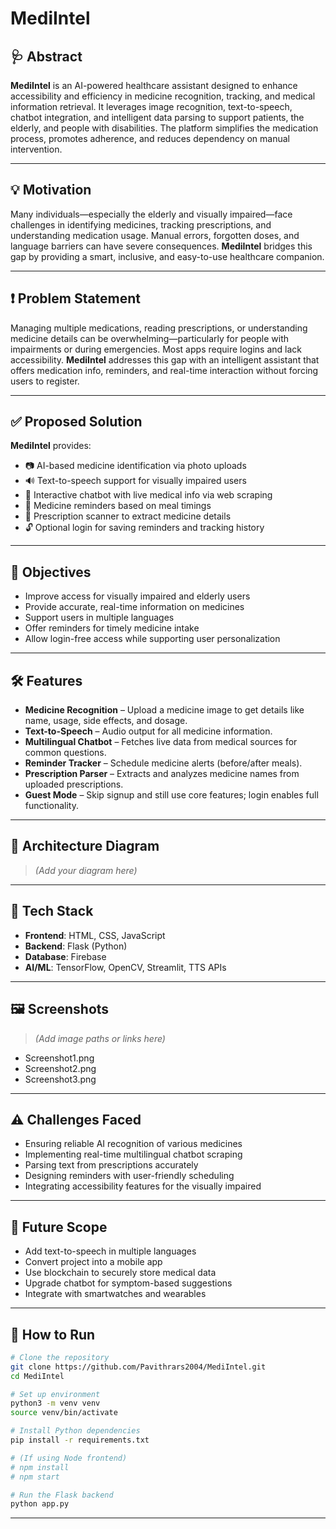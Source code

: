 # MediIntel

## 🩺 Abstract

**MediIntel** is an AI-powered healthcare assistant designed to enhance accessibility and efficiency in medicine recognition, tracking, and medical information retrieval. It leverages image recognition, text-to-speech, chatbot integration, and intelligent data parsing to support patients, the elderly, and people with disabilities. The platform simplifies the medication process, promotes adherence, and reduces dependency on manual intervention.

---

## 💡 Motivation

Many individuals—especially the elderly and visually impaired—face challenges in identifying medicines, tracking prescriptions, and understanding medication usage. Manual errors, forgotten doses, and language barriers can have severe consequences. **MediIntel** bridges this gap by providing a smart, inclusive, and easy-to-use healthcare companion.

---

## ❗ Problem Statement

Managing multiple medications, reading prescriptions, or understanding medicine details can be overwhelming—particularly for people with impairments or during emergencies. Most apps require logins and lack accessibility. **MediIntel** addresses this gap with an intelligent assistant that offers medication info, reminders, and real-time interaction without forcing users to register.

---

## ✅ Proposed Solution

**MediIntel** provides:

- 📷 AI-based medicine identification via photo uploads  
- 🔊 Text-to-speech support for visually impaired users  
- 💬 Interactive chatbot with live medical info via web scraping  
- 📆 Medicine reminders based on meal timings  
- 📄 Prescription scanner to extract medicine details  
- 🔓 Optional login for saving reminders and tracking history  

---

## 🎯 Objectives

- Improve access for visually impaired and elderly users  
- Provide accurate, real-time information on medicines  
- Support users in multiple languages  
- Offer reminders for timely medicine intake  
- Allow login-free access while supporting user personalization  

---

## 🛠️ Features

- **Medicine Recognition** – Upload a medicine image to get details like name, usage, side effects, and dosage.  
- **Text-to-Speech** – Audio output for all medicine information.  
- **Multilingual Chatbot** – Fetches live data from medical sources for common questions.  
- **Reminder Tracker** – Schedule medicine alerts (before/after meals).  
- **Prescription Parser** – Extracts and analyzes medicine names from uploaded prescriptions.  
- **Guest Mode** – Skip signup and still use core features; login enables full functionality.  

---

## 🧱 Architecture Diagram

> *(Add your diagram here)*

---

## 🔧 Tech Stack

- **Frontend**: HTML, CSS, JavaScript  
- **Backend**: Flask (Python)  
- **Database**: Firebase  
- **AI/ML**: TensorFlow, OpenCV, Streamlit, TTS APIs  

---

## 🖼️ Screenshots

> *(Add image paths or links here)*  
- Screenshot1.png  
- Screenshot2.png  
- Screenshot3.png  

---

## ⚠️ Challenges Faced

- Ensuring reliable AI recognition of various medicines  
- Implementing real-time multilingual chatbot scraping  
- Parsing text from prescriptions accurately  
- Designing reminders with user-friendly scheduling  
- Integrating accessibility features for the visually impaired  

---

## 🔭 Future Scope

- Add text-to-speech in multiple languages  
- Convert project into a mobile app  
- Use blockchain to securely store medical data  
- Upgrade chatbot for symptom-based suggestions  
- Integrate with smartwatches and wearables  

---

## 🚀 How to Run

```bash
# Clone the repository
git clone https://github.com/Pavithrars2004/MediIntel.git
cd MediIntel

# Set up environment
python3 -m venv venv
source venv/bin/activate

# Install Python dependencies
pip install -r requirements.txt

# (If using Node frontend)
# npm install
# npm start

# Run the Flask backend
python app.py
```

---
